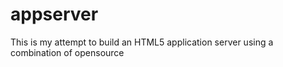 appserver
=========

This is my attempt to build an HTML5 application server using a combination of opensource
